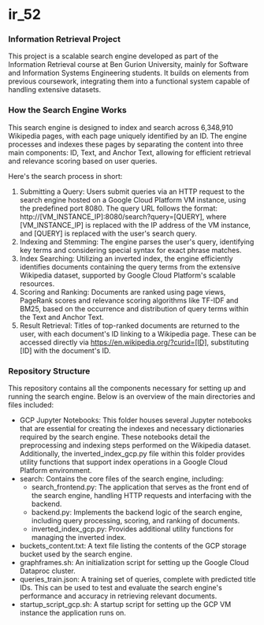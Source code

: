 # ir_52

### Information Retrieval Project

This project is a scalable search engine developed as part of the Information Retrieval course at Ben Gurion University, mainly for Software and Information Systems Engineering students. It builds on elements from previous coursework, integrating them into a functional system capable of handling extensive datasets.

### How the Search Engine Works

This search engine is designed to index and search across 6,348,910 Wikipedia pages, with each page uniquely identified by an ID. The engine processes and indexes these pages by separating the content into three main components: ID, Text, and Anchor Text, allowing for efficient retrieval and relevance scoring based on user queries.

Here's the search process in short:

1. Submitting a Query: Users submit queries via an HTTP request to the search engine hosted on a Google Cloud Platform VM instance, using the predefined port 8080. The query URL follows the format: http://[VM_INSTANCE_IP]:8080/search?query=[QUERY], where [VM_INSTANCE_IP] is replaced with the IP address of the VM instance, and [QUERY] is replaced with the user's search query.
2. Indexing and Stemming: The engine parses the user's query, identifying key terms and considering special syntax for exact phrase matches.
3. Index Searching: Utilizing an inverted index, the engine efficiently identifies documents containing the query terms from the extensive Wikipedia dataset, supported by Google Cloud Platform's scalable resources.
4. Scoring and Ranking: Documents are ranked using page views, PageRank scores and relevance scoring algorithms like TF-IDF and BM25, based on the occurrence and distribution of query terms within the Text and Anchor Text.
5. Result Retrieval: Titles of top-ranked documents are returned to the user, with each document's ID linking to a Wikipedia page. These can be accessed directly via https://en.wikipedia.org/?curid=[ID], substituting [ID] with the document's ID.

### Repository Structure

This repository contains all the components necessary for setting up and running the search engine. Below is an overview of the main directories and files included:

- GCP Jupyter Notebooks: This folder houses several Jupyter notebooks that are essential for creating the indexes and necessary dictionaries required by the search engine. These notebooks detail the preprocessing and indexing steps performed on the Wikipedia dataset. Additionally, the inverted_index_gcp.py file within this folder provides utility functions that support index operations in a Google Cloud Platform environment.
- search: Contains the core files of the search engine, including:
  - search_frontend.py: The application that serves as the front end of the search engine, handling HTTP requests and interfacing with the backend.
  - backend.py: Implements the backend logic of the search engine, including query processing, scoring, and ranking of documents.
  - inverted_index_gcp.py: Provides additional utility functions for managing the inverted index.
- buckets_content.txt: A text file listing the contents of the GCP storage bucket used by the search engine.
- graphframes.sh: An initialization script for setting up the Google Cloud Dataproc cluster.
- queries_train.json: A training set of queries, complete with predicted title IDs. This can be used to test and evaluate the search engine's performance and accuracy in retrieving relevant documents.
- startup_script_gcp.sh: A startup script for setting up the GCP VM instance the application runs on.

